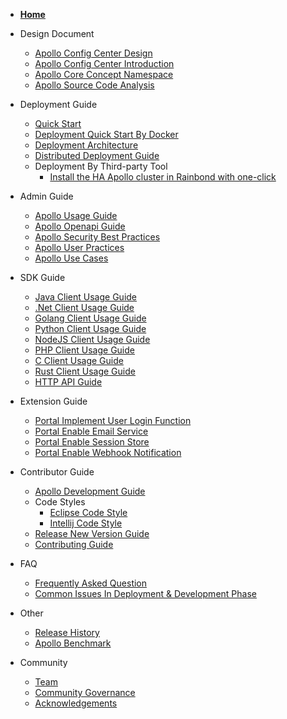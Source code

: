 - [**Home**](en/README.md)

- Design Document
  - [Apollo Config Center Design](en/design/apollo-design.md)
  - [Apollo Config Center Introduction](en/design/apollo-introduction.md)
  - [Apollo Core Concept Namespace](en/design/apollo-core-concept-namespace.md)
  - [Apollo Source Code Analysis](http://www.iocoder.cn/categories/Apollo/)

- Deployment Guide
  - [Quick Start](en/deployment/quick-start.md)
  - [Deployment Quick Start By Docker](en/deployment/quick-start-docker.md)
  - [Deployment Architecture](en/deployment/deployment-architecture.md)
  - [Distributed Deployment Guide](en/deployment/distributed-deployment-guide.md)
  - Deployment By Third-party Tool 
    - [Install the HA Apollo cluster in Rainbond with one-click](en/deployment/third-party-tool-rainbond.md)

- Admin Guide
  - [Apollo Usage Guide](en/portal/apollo-user-guide.md)
  - [Apollo Openapi Guide](en/portal/apollo-open-api-platform.md)
  - [Apollo Security Best Practices](en/portal/apollo-user-guide?id=_71-security-related)
  - [Apollo User Practices](en/portal/apollo-user-practices.md)
  - [Apollo Use Cases](https://github.com/ctripcorp/apollo-use-cases)
  
- SDK Guide
  - [Java Client Usage Guide](en/client/java-sdk-user-guide.md)
  - [.Net Client Usage Guide](en/client/dotnet-sdk-user-guide.md)
  - [Golang Client Usage Guide](en/client/golang-sdks-user-guide.md)
  - [Python Client Usage Guide](en/client/python-sdks-user-guide.md)
  - [NodeJS Client Usage Guide](en/client/nodejs-sdks-user-guide.md)
  - [PHP Client Usage Guide](en/client/php-sdks-user-guide.md)
  - [C Client Usage Guide](en/client/c-sdks-user-guide.md)
  - [Rust Client Usage Guide](en/client/rust-sdks-user-guide.md)
  - [HTTP API Guide](en/usage/other-language-client-user-guide.md)

- Extension Guide
  - [Portal Implement User Login Function](en/extension/portal-how-to-implement-user-login-function.md)
  - [Portal Enable Email Service](en/extension/portal-how-to-enable-email-service.md)
  - [Portal Enable Session Store](en/extension/portal-how-to-enable-session-store.md)
  - [Portal Enable Webhook Notification](en/extension/portal-how-to-enable-webhook-notification.md)

- Contributor Guide
  - [Apollo Development Guide](en/contribution/apollo-development-guide.md)
  - Code Styles
    - [Eclipse Code Style](https://github.com/apolloconfig/apollo/blob/master/apollo-buildtools/style/eclipse-java-google-style.xml)
    - [Intellij Code Style](https://github.com/apolloconfig/apollo/blob/master/apollo-buildtools/style/intellij-java-google-style.xml)
  - [Release New Version Guide](en/contribution/apollo-release-guide.md)
  - [Contributing Guide](en/contributing.md)

- FAQ
  - [Frequently Asked Question](en/faq/faq.md)
  - [Common Issues In Deployment & Development Phase](en/faq/common-issues-in-deployment-and-development-phase.md)

- Other
   - [Release History](https://github.com/apolloconfig/apollo/releases)
   - [Apollo Benchmark](en/misc/apollo-benchmark.md)

- Community
  - [Team](en/community/team.md)
  - [Community Governance](en/governance.md)
  - [Acknowledgements](en/community/thank-you.md)
